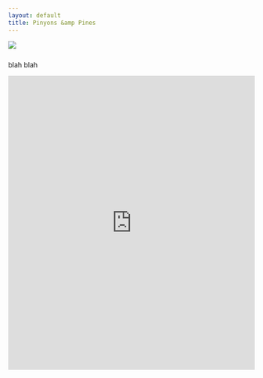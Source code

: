 ```yaml
---
layout: default
title: Pinyons &amp Pines
---
```


<!-- <img src="{{ site.baseurl }}/images/LockettMeadow.jpg" class="img-fluid img-rounded" img style="margin-bottom: 10px" /> -->

<img src="{{ site.baseurl }}/images/LockettMeadow.jpg" class="img-responsive img-rounded" img style="margin-bottom: 10px" />

blah blah

<iframe src="https://ridewithgps.com/embeds?type=route&id=29105484&sampleGraph=true" style="width: 1px; min-width: 100%; height: 600px; border: none;" scrolling="no"></iframe>

<!-- This website was created using <a href="https://pages.github.com">GitHub Pages</a> and <a href="http://jekyllrb.com">Jekyll</a> together with <a href="http://getbootstrap.com">Twitter Bootstrap</a>. You can find the <a href="https://github.com/dcernst/PinyonsPines">source code</a> on GitHub. -->
